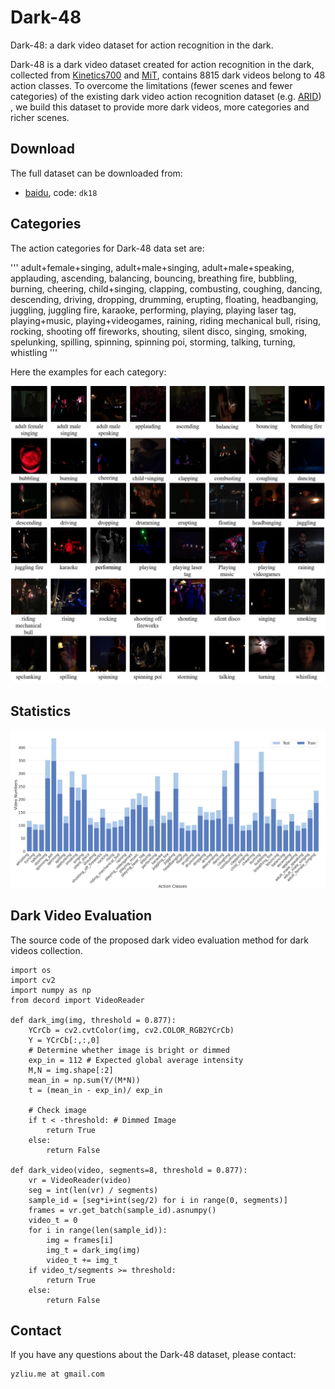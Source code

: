 # Dark-48
Dark-48: a dark video dataset for action recognition in the dark. 

Dark-48 is a dark video dataset created for action recognition in the dark, collected from [Kinetics700](https://arxiv.org/abs/2010.10864) and [MiT](https://arxiv.org/abs/1801.03150), contains 8815 dark videos belong to 48 action classes. To overcome the limitations (fewer scenes and fewer categories) of the existing dark video action recognition dataset (e.g. [ARID](https://xuyu0010.github.io/arid.html)) , we build this dataset to provide more dark videos, more categories and richer scenes.

## Download

The full dataset can be downloaded from:
* [baidu](https://pan.baidu.com/s/1Hs-0S908vr8INvlvnQLnig?pwd=dk18),   code: `dk18` 

## Categories
The action categories for Dark-48 data set are: 

'''
adult+female+singing,
adult+male+singing,
adult+male+speaking,
applauding,
ascending,
balancing,
bouncing,
breathing fire,
bubbling,
burning,
cheering,
child+singing,
clapping,
combusting,
coughing,
dancing,
descending,
driving,
dropping,
drumming,
erupting,
floating,
headbanging,
juggling,
juggling fire,
karaoke,
performing,
playing,
playing laser tag,
playing+music,
playing+videogames,
raining,
riding mechanical bull,
rising,
rocking,
shooting off fireworks,
shouting,
silent disco,
singing,
smoking,
spelunking,
spilling,
spinning,
spinning poi,
storming,
talking,
turning,
whistling
'''


Here the examples for each category:

![examples48](results/dark48_examples.jpg)

## Statistics
![Dark48](results/trainval.png)

## Dark Video Evaluation
The source code of the proposed dark video evaluation method for dark videos collection.
```
import os
import cv2
import numpy as np
from decord import VideoReader

def dark_img(img, threshold = 0.877):
    YCrCb = cv2.cvtColor(img, cv2.COLOR_RGB2YCrCb)
    Y = YCrCb[:,:,0]
    # Determine whether image is bright or dimmed
    exp_in = 112 # Expected global average intensity 
    M,N = img.shape[:2]
    mean_in = np.sum(Y/(M*N)) 
    t = (mean_in - exp_in)/ exp_in
    
    # Check image
    if t < -threshold: # Dimmed Image
        return True
    else:
        return False

def dark_video(video, segments=8, threshold = 0.877):
    vr = VideoReader(video)
    seg = int(len(vr) / segments)
    sample_id = [seg*i+int(seg/2) for i in range(0, segments)]
    frames = vr.get_batch(sample_id).asnumpy()
    video_t = 0
    for i in range(len(sample_id)):
        img = frames[i]
        img_t = dark_img(img)
        video_t += img_t
    if video_t/segments >= threshold:
        return True
    else:
        return False
```

## Contact
If you have any questions about the Dark-48 dataset, please contact:


```
yzliu.me at gmail.com
```